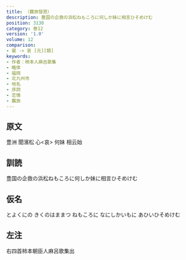 ```yaml
---
title: （羇旅發思）
description: 豊国の企救の浜松ねもころに何しか妹に相言ひそめけむ
position: 3130
category: 巻12
version: '1.0'
volume: 12
comparison:
- 裳 -> 哀 [元][類]
keywords:
- 作者：柿本人麻呂歌集
- 略体
- 福岡
- 北九州市
- 地名
- 序詞
- 恋情
- 羈旅
---
```


## 原文

豊洲 聞濱松 心<哀> 何妹 相云始

## 訓読

豊国の企救の浜松ねもころに何しか妹に相言ひそめけむ

## 仮名

とよくにの きくのはままつ ねもころに なにしかいもに あひいひそめけむ

## 左注

右四首柿本朝臣人麻呂歌集出
